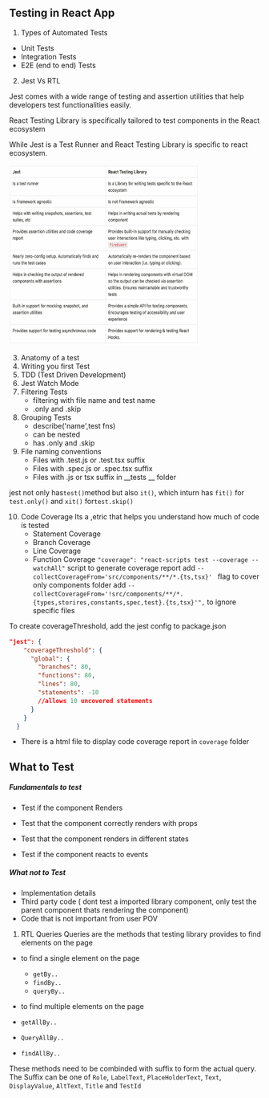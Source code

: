 ## Testing in React App

1. Types of Automated Tests
* Unit Tests
* Integration Tests
* E2E (end to end) Tests

2. Jest Vs RTL

Jest comes with a wide range of testing and assertion utilities that help developers test functionalities easily.

 React Testing Library is specifically tailored to test components in the React ecosystem

While Jest is a Test Runner and React Testing Library is specific to react ecosystem.

<img  src='./image.png' height='360px' width='380px' />

3. Anatomy of a test
4. Writing you first Test 
5. TDD (Test Driven Development)
6. Jest Watch Mode
7. Filtering Tests
    * filtering with file name and test name
    * .only and .skip
8. Grouping Tests
    * describe('name',test fns)
    * can be nested
    * has .only and .skip
9. File naming conventions
    - Files with .test.js or .test.tsx suffix
    - Files with .spec.js or .spec.tsx suffix
    - Files with .js or tsx suffix in __tests __ folder

jest not only has` test() `method but also `it()`, which inturn has `fit()` for `test.only()` and `xit()` for`test.skip()`

10. Code Coverage
 Its a ,etric that helps you understand how much of code is tested 
    - Statement Coverage
    - Branch Coverage
    - Line Coverage
    - Function Coverage
`"coverage": "react-scripts test --coverage --watchAll"` script to generate coverage report 
 add `--collectCoverageFrom='src/components/**/*.{ts,tsx}' ` flag to cover only components folder
add `--collectCoverageFrom='!src/components/**/*.{types,storires,constants,spec,test}.{ts,tsx}'",` to ignore specific files

To create coverageThreshold, add the jest config to package.json
```json
"jest": {
    "coverageThreshold": {
      "global": {
        "branches": 80,
        "functions": 80,
        "lines": 80,
        "statements": -10
        //allows 10 uncovered statements
      }
    }
  }
  ```

- There is a html file to display code coverage report in `coverage` folder

## What to Test

<h5> Fundamentals to test </h5>

- Test if the component Renders

- Test that the component correctly renders with props

- Test that the component renders in different states
- Test if the component reacts to events

<h5> What not to Test</h5>

- Implementation details
- Third party code ( dont test a imported library component, only  test the  parent component thats rendering the component)
- Code that is not important from user POV

1. RTL Queries
Queries are the methods that testing library provides to find elements on the page

* to find a single element on the page
  * `getBy..`
  * `findBy..`
  * `queryBy..`

* to find multiple elements on the page 
 * `getAllBy..`
 * `QueryAllBy..`
 * `findAllBy..`

These methods need to be combinded with suffix to form the actual query.
The Suffix can be one of `Role`, `LabelText`, `PlaceHolderText`, `Text`, `DisplayValue`, `AltText`, `Title` and `TestId`

